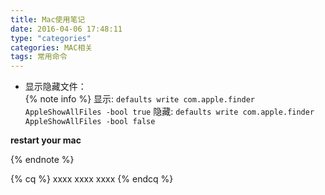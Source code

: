 ```yaml
---
title: Mac使用笔记
date: 2016-04-06 17:48:11
type: "categories"
categories: MAC相关
tags: 常用命令
---
```



- 显示隐藏文件：  
{% note info %} 
显示: `defaults write com.apple.finder AppleShowAllFiles -bool true`
隐藏: `defaults write com.apple.finder AppleShowAllFiles -bool false`

**restart your mac**

{% endnote %}
<!--more-->


{% cq %} xxxx xxxx xxxx {% endcq %}

